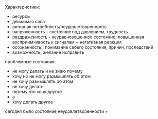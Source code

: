 Характеристики:
- ресурсы
- движимая сила
- активная потребность/неудовлетворенность
- напряженность - состояние под давлением, трудность
- раздраженность - неуравновешенное состояние, повышенная восприимчивость к сигналам + негативная реакция
- осознанность : понимание своего состояния, причин, последствий
- возможность, желание исправить



проблемные состояния:

- не могу делать и не знаю почему
 - хочу но не могу размышлять об этом
 - не хочу размышлять об этом
- не хочу делать
 - потому что хочу другое
 - а
- хочу делать другое


сегодня было состояние неудовлетворенности + 